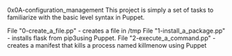 0x0A-configuration_management
This project is simply a set of tasks to familiarize with the basic level syntax in Puppet.

File "0-create_a_file.pp" - creates a file in  /tmp
File "1-install_a_package.pp" - installs flask from pip3using Puppet.
File "2-execute_a_command.pp" - creates a manifest that kills a process named killmenow using Puppet
